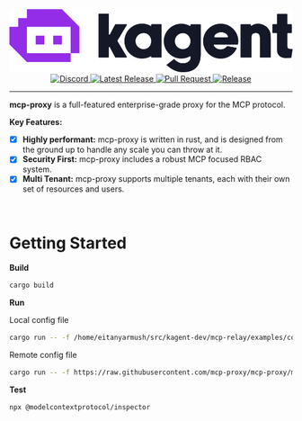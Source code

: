 <div align="center">
  <picture>
    <source media="(prefers-color-scheme: dark)" srcset="https://raw.githubusercontent.com/mcp-proxy/mcp-proxy/refs/heads/main/img/mcp-text-light.svg" alt="mcp-proxy" width="400">
    <source media="(prefers-color-scheme: light)" srcset="https://raw.githubusercontent.com/mcp-proxy/mcp-proxy/refs/heads/main/img/mcp-text-dark.svg" alt="mcp-proxy" width="400">
    <img alt="kagent" src="https://raw.githubusercontent.com/kagent-dev/kagent/main/img/icon-light.svg">
  </picture>
  <div>
     <a href="https://discord.gg/BdJpzaPjHv">
      <img src="https://img.shields.io/discord/1346225185166065826?style=flat&label=Join%20Discord&color=6D28D9" alt="Discord">
    </a>
    <a href="https://github.com/mcp-proxy/mcp-proxy/releases">
      <img src="https://img.shields.io/github/v/release/mcp-proxy/mcp-proxy?style=flat&label=Latest%20Release&color=6D28D9" alt="Latest Release">
    </a>
    <a href="https://github.com/mcp-proxy/mcp-proxy/actions/workflows/pull_request.yml">
      <img src="https://github.com/mcp-proxy/mcp-proxy/actions/workflows/pull_request.yml/badge.svg?branch=main" alt="Pull Request">
    </a>
    <a href="https://github.com/mcp-proxy/mcp-proxy/actions/workflows/release.yml">
      <img src="https://github.com/mcp-proxy/mcp-proxy/actions/workflows/release.yml/badge.svg" alt="Release">
    </a>
  </div>
</div>

---

**mcp-proxy** is a full-featured enterprise-grade proxy for the MCP protocol.

**Key Features:**

- [x] **Highly performant:** mcp-proxy is written in rust, and is designed from the ground up to handle any scale you can throw at it.
- [x] **Security First:** mcp-proxy includes a robust MCP focused RBAC system.
- [x] **Multi Tenant:** mcp-proxy supports multiple tenants, each with their own set of resources and users.

<br>


# Getting Started 
**Build**

```bash
cargo build
```

**Run**

Local config file
```bash
cargo run -- -f /home/eitanyarmush/src/kagent-dev/mcp-relay/examples/config/static.json
```

Remote config file
```bash
cargo run -- -f https://raw.githubusercontent.com/mcp-proxy/mcp-proxy/main/examples/config/static.json
```

**Test**

```bash
npx @modelcontextprotocol/inspector
```
